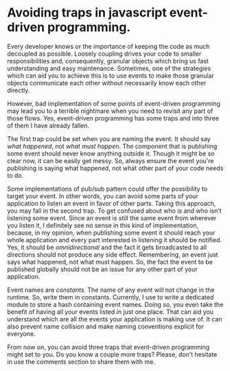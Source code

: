 # Avoiding traps in javascript event-driven programming.

Every developer knows or the importance of keeping the
code as much decoupled as possible. Loosely coupling drives your code to smaller
responsibilities and, consequently, granular objects which bring us fast
understanding and easy maintenance. Sometimes, one of the strategies which can
aid you to achieve this is to use events to make those granular objects
communicate each other without necessarily know each other directly.

However, bad implementation of some points of event-driven programming may lead
you to a terrible nightmare when you need to revisit any part of those flows.
Yes, event-driven programming has some traps and into three of them I have
already fallen.

The first trap could be set when you are naming the event. It should say *what
happened*, not *what must happen*. The component that is publishing some event
should never know anything outside it.
Though it might be so clear now, it can be easily get messy. So, always ensure
the event you're publishing is saying what happened, not what other part of
your code needs to do.

Some implementations of pub/sub pattern could offer the possibility to target
your event. In other words, you can avoid some parts of your application to
listen an event in favor of other parts. Taking this approach, you may fall in
the second trap. To get confused about who is and who isn’t listening some
event. Since an event is still the same event from wherever you listen it, I
definitely see no sense in this kind of implementation, because, in my opinion,
when publishing some event it should reach your whole application and every
part interested in listening it should be notified. Yes, it should be
*omnidirectional* and the fact it gets broadcasted to all directions should
not produce any side effect. Remembering, an event just says what happened,
not what must happen. So, the fact the event to be published globally should
not be an issue for any other part of your application.

Event names are *constants*. The name of any event will not change in the
runtime. So, write them in constants. Currently, I use to write a dedicated
module to store a hash containing event names. Doing so, you even take the
benefit of having all your events listed in just one place. That can aid you
understand which are all the events your application is making use of. It can
also prevent name collision and make naming conventions explicit for everyone.

From now on, you can avoid three traps that event-driven programming might set
to you. Do you know a couple more traps? Please, don’t hesitate in use the
comments section to share them with me.